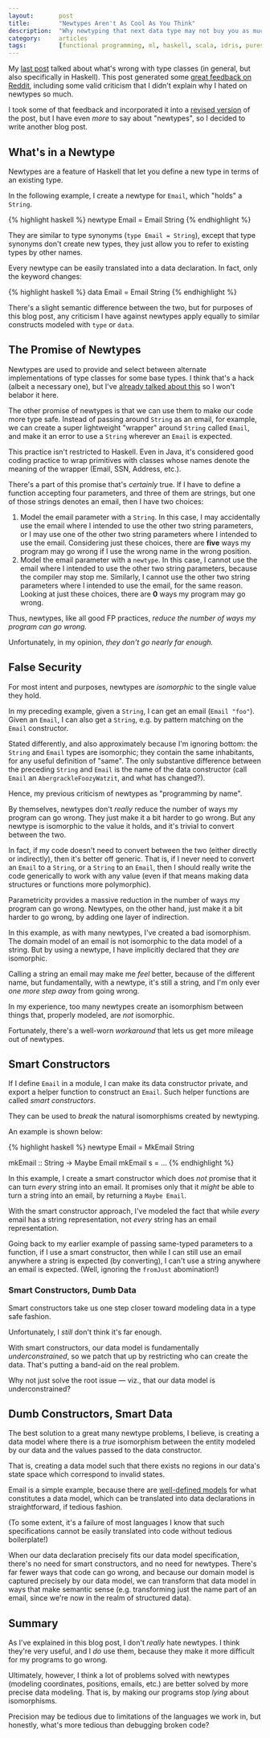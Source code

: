 ```yaml
---
layout:       post
title:        "Newtypes Aren't As Cool As You Think"
description:  "Why newtyping that next data type may not buy you as much as you think it does."
category:     articles
tags:         [functional programming, ml, haskell, scala, idris, purescript]
---
```


My [last post](/articles/principled-typeclasses) talked about what's wrong with type classes (in general, but also specifically in Haskell). This post generated some [great feedback on Reddit](https://www.reddit.com/r/haskell/comments/2dw3zq/haskells_type_classes_why_we_can_do_better/), including some valid criticism that I didn't explain why I hated on newtypes so much.

I took some of that feedback and incorporated it into a [revised version](/articles/principled-typeclasses) of the post, but I have even *more* to say about "newtypes", so I decided to write another blog post.

## What's in a Newtype

Newtypes are a feature of Haskell that let you define a new type in terms of an existing type.

In the following example, I create a newtype for `Email`, which "holds" a `String`.

{% highlight haskell %}
newtype Email = Email String
{% endhighlight %}

They are similar to type synonyms (`type Email = String`), except that type synonyms don't create new types, they just allow you to refer to existing types by other names.

Every newtype can be easily translated into a data declaration. In fact, only the keyword changes:

{% highlight haskell %}
data Email = Email String
{% endhighlight %}

There's a slight semantic difference between the two, but for purposes of this blog post, any criticism I have against newtypes apply equally to similar constructs modeled with `type` or `data`.

## The Promise of Newtypes

Newtypes are used to provide and select between alternate implementations of type classes for some base types. I think that's a hack (albeit a necessary one), but I've [already talked about this](/articles/principled-typeclasses) so I won't belabor it here.

The other promise of newtypes is that we can use them to make our code more type safe. Instead of passing around `String` as an email, for example, we can create a super lightweight "wrapper" around `String` called `Email`, and make it an error to use a `String` wherever an `Email` is expected.

This practice isn't restricted to Haskell. Even in Java, it's considered good coding practice to wrap primitives with classes whose names denote the meaning of the wrapper (Email, SSN, Address, etc.).

There's a part of this promise that's *certainly* true. If I have to define a function accepting four parameters, and three of them are strings, but one of those strings denotes an email, then I have two choices:

1. Model the email parameter with a `String`. In this case, I may accidentally use the email where I intended to use the other two string parameters, or I may use one of the other two string parameters where I intended to use the email. Considering just these choices, there are **five** ways my program may go wrong if I use the wrong name in the wrong position.
2. Model the email parameter with a `newtype`. In this case, I cannot use the email where I intended to use the other two string parameters, because the compiler may stop me. Similarly, I cannot use the other two string parameters where I intended to use the email, for the same reason. Looking at just these choices, there are **0** ways my program may go wrong.

Thus, newtypes, like all good FP practices, *reduce the number of ways my program can go wrong.*

Unfortunately, in my opinion, *they don't go nearly far enough.*

## False Security

For most intent and purposes, newtypes are *isomorphic* to the single value they hold.

In my preceding example, given a `String`, I can get an email (`Email "foo"`). Given an `Email`, I can also get a `String`, e.g. by pattern matching on the `Email` constructor.

Stated differently, and also approximately because I'm ignoring bottom: the `String` and `Email` types are isomorphic; they contain the same inhabitants, for any useful definition of "same". The only substantive difference between the preceding `String` and `Email` is the name of the data constructor (call `Email` an `AbergrackleFoozyWatzit`, and what has changed?). 

Hence, my previous criticism of newtypes as "programming by name".

By themselves, newtypes don't *really* reduce the number of ways my program can go wrong. They just make it a bit harder to go wrong. But any newtype is isomorphic to the value it holds, and it's trivial to convert between the two.

In fact, if my code doesn't need to convert between the two (either directly or indirectly), then it's better off generic. That is, if I never need to convert an `Email` to a `String`, or a `String` to an `Email`, then I should really write the code generically to work with any value (even if that means making data structures or functions more polymorphic).

Parametricity provides a massive reduction in the number of ways my program can go wrong. Newtypes, on the other hand, just make it a bit harder to go wrong, by adding one layer of indirection.

In this example, as with many newtypes, I've created a bad isomorphism. The domain model of an email is not isomorphic to the data model of a string. But by using a newtype, I have implicitly declared that they *are* isomorphic.

Calling a string an email may make me *feel* better, because of the different name, but fundamentally, with a newtype, it's still a string, and I'm only ever *one more step away* from going wrong.

In my experience, too many newtypes create an isomorphism between things that, properly modeled, are *not* isomorphic. 

Fortunately, there's a well-worn *workaround* that lets us get more mileage out of newtypes.

## Smart Constructors

If I define `Email` in a module, I can make its data constructor private, and export a helper function to construct an `Email`. Such helper functions are called *smart constructors*.

They can be used to *break* the natural isomorphisms created by newtyping.

An example is shown below:

{% highlight haskell %}
newtype Email = MkEmail String

mkEmail :: String -> Maybe Email
mkEmail s = ...
{% endhighlight %}

In this example, I create a smart constructor which does *not* promise that it can turn *every* string into an email. It promises only that it *might* be able to turn a string into an email, by returning a `Maybe Email`.

With the smart constructor approach, I've modeled the fact that while *every* email has a string representation, not *every* string has an email representation.

Going back to my earlier example of passing same-typed parameters to a function, if I use a smart constructor, then while I can still use an email anywhere a string is expected (by converting), I can't use a string anywhere an email is expected. (Well, ignoring the `fromJust` abomination!)

### Smart Constructors, Dumb Data

Smart constructors take us one step closer toward modeling data in a type safe fashion. 

Unfortunately, I *still* don't think it's far enough.

With smart constructors, our data model is fundamentally *underconstrained*, so we patch that up by restricting who can create the data. That's putting a band-aid on the real problem.

Why not just solve the root issue &mdash; viz., that our data model is underconstrained?

## Dumb Constructors, Smart Data

The best solution to a great many newtype problems, I believe, is creating a data model where there is a *true* isomorphism between the entity modeled by our data and the values passed to the data constructor.

That is, creating a data model such that there exists no regions in our data's state space which correspond to invalid states.

Email is a simple example, because there are [well-defined models](https://tools.ietf.org/html/rfc5322#section-3.4) for what constitutes a data model, which can be translated into data declarations in straightforward, if tedious fashion.

(To some extent, it's a failure of most languages I know that such specifications cannot be easily translated into code without tedious boilerplate!)

When our data declaration precisely fits our data model specification, there's no need for smart constructors, and no need for newtypes. There's far fewer ways that code can go wrong, and because our domain model is captured precisely by our data model, we can transform that data model in ways that make semantic sense (e.g. transforming just the name part of an email, since we're now in the realm of structured data).

## Summary

As I've explained in this blog post, I don't *really* hate newtypes. I think they're very useful, and I *do* use them, because they make it more difficult for my programs to go wrong.

Ultimately, however, I think a lot of problems solved with newtypes (modeling coordinates, positions, emails, etc.) are better solved by more precise data modeling. That is, by making our programs stop *lying* about isomorphisms.

Precision may be tedious due to limitations of the languages we work in, but honestly, what's more tedious than debugging broken code?
